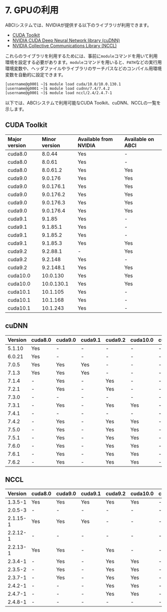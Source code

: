 # 7. GPUの利用

ABCIシステムでは、NVIDIAが提供する以下のライブラリが利用できます。

* [CUDA Toolkit](https://developer.nvidia.com/cuda-toolkit)
* [NVIDIA CUDA Deep Neural Network library (cuDNN)](https://developer.nvidia.com/cudnn)
* [NVIDIA Collective Communications Library (NCCL)](https://developer.nvidia.com/nccl)

これらのライブラリを利用するためには、事前に`module`コマンドを用いて利用環境を設定する必要があります。`module`コマンドを用いると、`PATH`などの実行用環境変数や、ヘッダファイルやライブラリのサーチパスなどのコンパイル用環境変数を自動的に設定できます。

```
[username@g0001 ~]$ module load cuda/10.0/10.0.130.1
[username@g0001 ~]$ module load cudnn/7.4/7.4.2
[username@g0001 ~]$ module load nccl/2.4/2.4.7-1
```

以下では、ABCIシステムで利用可能なCUDA Toolkit、cuDNN、NCCLの一覧を示します。

## CUDA Toolkit

<!--
| Major version | Minor version | Available from NVIDIA | Installed on ABCI | Provided with `module` |
|:--|:--|:--|:--|:--|
| cuda8.0 | 8.0.44 | Yes | - | - |
| cuda8.0 | 8.0.61 | Yes | - | - |
| cuda8.0 | 8.0.61.2 | Yes | Yes | Yes |
| cuda9.0 | 9.0.176 | Yes | Yes | Yes |
| cuda9.0 | 9.0.176.1 | Yes | Yes | Yes |
| cuda9.0 | 9.0.176.2 | Yes | Yes | Yes |
| cuda9.0 | 9.0.176.3 | Yes | Yes | Yes |
| cuda9.0 | 9.0.176.4 | Yes | Yes | Yes |
| cuda9.1 | 9.1.85 | Yes | - | - |
| cuda9.1 | 9.1.85.1 | Yes | - | - |
| cuda9.1 | 9.1.85.2 | Yes | - | - |
| cuda9.1 | 9.1.85.3 | Yes | Yes | Yes |
| cuda9.2 | 9.2.88.1 | - | Yes | Yes |
| cuda9.2 | 9.2.148 | Yes | Yes | - |
| cuda9.2 | 9.2.148.1 | Yes | Yes | Yes |
| cuda10.0 | 10.0.130 | Yes | Yes | Yes |
| cuda10.0 | 10.0.130.1 | Yes | Yes | Yes |
| cuda10.1 | 10.1.105 | Yes | - | - |
| cuda10.1 | 10.1.168 | Yes | Yes | - |
| cuda10.1 | 10.1.243 | Yes | Yes | - |
-->

| Major version | Minor version | Available from NVIDIA | Available on ABCI |
|:--|:--|:--|:--|
| cuda8.0 | 8.0.44 | Yes | - |
| cuda8.0 | 8.0.61 | Yes | - |
| cuda8.0 | 8.0.61.2 | Yes | Yes |
| cuda9.0 | 9.0.176 | Yes | Yes |
| cuda9.0 | 9.0.176.1 | Yes | Yes |
| cuda9.0 | 9.0.176.2 | Yes | Yes |
| cuda9.0 | 9.0.176.3 | Yes | Yes |
| cuda9.0 | 9.0.176.4 | Yes | Yes |
| cuda9.1 | 9.1.85 | Yes | - |
| cuda9.1 | 9.1.85.1 | Yes | - |
| cuda9.1 | 9.1.85.2 | Yes | - |
| cuda9.1 | 9.1.85.3 | Yes | Yes |
| cuda9.2 | 9.2.88.1 | - | Yes |
| cuda9.2 | 9.2.148 | Yes | - |
| cuda9.2 | 9.2.148.1 | Yes | Yes |
| cuda10.0 | 10.0.130 | Yes | Yes |
| cuda10.0 | 10.0.130.1 | Yes | Yes |
| cuda10.1 | 10.1.105 | Yes | - |
| cuda10.1 | 10.1.168 | Yes | - |
| cuda10.1 | 10.1.243 | Yes | - |

## cuDNN

<!--
| Version | cuda8.0 | cuda9.0 | cuda9.1 | cuda9.2 | cuda10.0 | cuda10.1 |
|:--|:--|:--|:--|:--|:--|:--|
| 5.1.10 | Yes | - | - | - | - | - |
| 6.0.21 | Yes | - | - | - | - | - |
| 7.0.5  | Yes | Yes | Yes | - | - | - |
| 7.1.3  | Yes | Yes | Yes | - | - | - |
| 7.1.4  | - | Yes | - | Yes | - | - |
| 7.2.1  | \*1 | Yes | - | Yes | - | - |
| 7.3.0  | - | \*1 | - | - | \*1 | - |
| 7.3.1  | - | Yes | - | Yes | Yes | - |
| 7.4.1  | - | \*1 | - | \*1 | \*1 | - |
| 7.4.2  | - | Yes | - | Yes | Yes | - |
| 7.5.0  | - | Yes | - | Yes | Yes | \*2 |
| 7.5.1  | - | Yes | - | Yes | Yes | \*2 |
| 7.6.0  | - | Yes | - | Yes | Yes | \*2 |
| 7.6.1  | - | Yes | - | Yes | Yes | \*2 |
| 7.6.2  | - | Yes | - | Yes | Yes | \*2 |

\*1 Installed, but modules are not provided
\*2 Installed, but not yet supported
-->

| Version | cuda8.0 | cuda9.0 | cuda9.1 | cuda9.2 | cuda10.0 | cuda10.1 |
|:--|:--|:--|:--|:--|:--|:--|
| 5.1.10 | Yes | - | - | - | - | - |
| 6.0.21 | Yes | - | - | - | - | - |
| 7.0.5  | Yes | Yes | Yes | - | - | - |
| 7.1.3  | Yes | Yes | Yes | - | - | - |
| 7.1.4  | - | Yes | - | Yes | - | - |
| 7.2.1  | - | Yes | - | Yes | - | - |
| 7.3.0  | - | - | - | - | - | - |
| 7.3.1  | - | Yes | - | Yes | Yes | - |
| 7.4.1  | - | - | - | - | - | - |
| 7.4.2  | - | Yes | - | Yes | Yes | - |
| 7.5.0  | - | Yes | - | Yes | Yes | - |
| 7.5.1  | - | Yes | - | Yes | Yes | - |
| 7.6.0  | - | Yes | - | Yes | Yes | - |
| 7.6.1  | - | Yes | - | Yes | Yes | - |
| 7.6.2  | - | Yes | - | Yes | Yes | - |

## NCCL

<!--
| Version | cuda8.0 | cuda9.0 | cuda9.1 | cuda9.2 | cuda10.0 | cuda10.1 |
|:--|:--|:--|:--|:--|:--|:--|
| 1.3.5-1  | Yes | Yes | Yes | Yes | Yes | - |
| 2.0.5-3 | \*1 | \*1 | - | - | - | - |
| 2.1.15-1 | Yes | Yes | Yes | - | - | - |
| 2.2.12-1 | \*1 | \*1 | - | \*1 | - | - |
| 2.2.13-1 | Yes | Yes | - | Yes | - | - |
| 2.3.4-1  | -  | Yes | - | Yes | Yes | - |
| 2.3.5-2  | -  | Yes | - | Yes | Yes | - |
| 2.3.7-1  | -  | Yes | - | Yes | Yes | - |
| 2.4.2-1  | -  | - | - | Yes | Yes | *2 |
| 2.4.7-1  | -  | - | - | Yes | Yes | *2 |
| 2.4.8-1  | -  | - | - | *1 | *1 | *2 |

\*1 Installed, but modules are not provided
\*2 Installed, but not yet supported
-->

| Version | cuda8.0 | cuda9.0 | cuda9.1 | cuda9.2 | cuda10.0 | cuda10.1 |
|:--|:--|:--|:--|:--|:--|:--|
| 1.3.5-1  | Yes | Yes | Yes | Yes | Yes | - |
| 2.0.5-3 | - | - | - | - | - | - |
| 2.1.15-1 | Yes | Yes | Yes | - | - | - |
| 2.2.12-1 | - | - | - | - | - | - |
| 2.2.13-1 | Yes | Yes | - | Yes | - | - |
| 2.3.4-1  | -  | Yes | - | Yes | Yes | - |
| 2.3.5-2  | -  | Yes | - | Yes | Yes | - |
| 2.3.7-1  | -  | Yes | - | Yes | Yes | - |
| 2.4.2-1  | -  | - | - | Yes | Yes | - |
| 2.4.7-1  | -  | - | - | Yes | Yes | - |
| 2.4.8-1  | -  | - | - | - | - | - |
